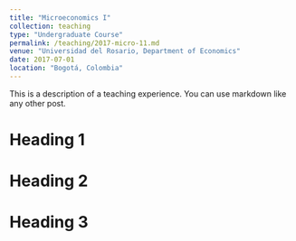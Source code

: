 ```yaml
---
title: "Microeconomics I"
collection: teaching
type: "Undergraduate Course"
permalink: /teaching/2017-micro-11.md
venue: "Universidad del Rosario, Department of Economics"
date: 2017-07-01
location: "Bogotá, Colombia"
---
```


This is a description of a teaching experience. You can use markdown like any other post.

Heading 1
======

Heading 2
======

Heading 3
======
